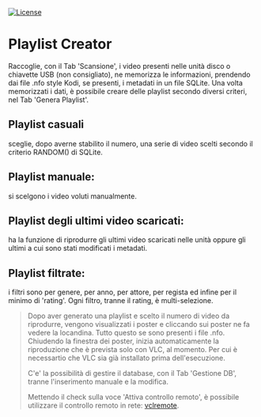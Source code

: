 [![License](https://img.shields.io/badge/License-GPLv3-green.svg)](https://github.com/losciuto/vlcremote/blob/master/LICENSE)
# Playlist Creator

Raccoglie, con il Tab 'Scansione', i video presenti nelle unità disco o chiavette USB (non consigliato), ne memorizza le informazioni, prendendo dai file <nome del video>.nfo style Kodi, se presenti, i metadati in un file SQLite. Una volta memorizzati i dati, è possibile creare delle playlist secondo diversi criteri, nel Tab 'Genera Playlist'. 

## Playlist casuali
sceglie, dopo averne stabilito il numero, una serie di video scelti secondo il criterio RANDOM() di SQLite.
## Playlist manuale:
si scelgono i video voluti manualmente.
## Playlist degli ultimi video scaricati:
ha la funzione di riprodurre gli ultimi video scaricati nelle unità oppure gli ultimi a cui sono stati modificati i metadati.
## Playlist filtrate:
i filtri sono per genere, per anno, per attore, per regista ed infine per il minimo di 'rating'. Ogni filtro, tranne il rating, è multi-selezione.

> Dopo aver generato una playlist e scelto il numero di video da riprodurre, vengono visualizzati i poster e cliccando sui poster ne fa vedere la locandina. Tutto questo se sono presenti i file .nfo. Chiudendo la finestra dei poster, inizia automaticamente la riproduzione che è prevista solo con VLC, al momento. Per cui è necessartio che VLC sia già installato prima dell'esecuzione.
>
> C'e' la possibilità di gestire il database, con il Tab 'Gestione DB', tranne l'inserimento manuale e la modifica.
>
> Mettendo il check sulla voce 'Attiva controllo remoto', è possibile utilizzare il controllo remoto in rete: [vclremote](https://github.com/losciuto/vlcremote).
